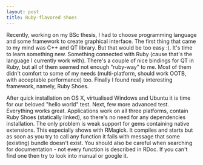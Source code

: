 ```yaml
---
layout: post
title: Ruby-flavored shoes
---
```


Recently, working on my BSc thesis, I had to choose programming language and some framework to create graphical interface. The first thing that came to my mind was C++ and QT library. But that would be too easy :). It's time to learn something new. Something connected with Ruby (cause that's the language I currently work with). There's a couple of nice bindings for QT in Ruby, but all of them seemed not enough "ruby-way" to me. Most of them didn't comfort to some of my needs (multi-platform, should work OOTB, with acceptable performance) too. Finally I found really interesting framework, namely, Ruby Shoes.

After quick installation on OS X, virtualised Windows and Ubuntu it is time for our beloved "hello world" test. Next, few more advanced test. Everything works great. Applications work on all three platforms,  contain Ruby Shoes (statically linked), so there's no need for any dependencies installation. The only problem is weak support for gems containing native extensions. This especially shows with RMagick. It compiles and starts but as soon as you try to call any function it fails with message that some (existing) bundle doesn't exist. You should also be careful when searching for documentation - not every function is described in RDoc. If you can't find one then try to look into manual or google it.
